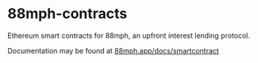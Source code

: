 # 88mph-contracts
Ethereum smart contracts for 88mph, an upfront interest lending protocol.

Documentation may be found at [88mph.app/docs/smartcontract](https://88mph.app/docs/smartcontract/)
